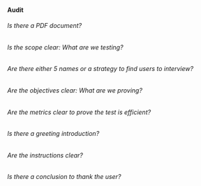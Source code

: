 #### Audit

###### Is there a PDF document? 
###### Is the scope clear: What are we testing?
###### Are there either 5 names or a strategy to find users to interview?
###### Are the objectives clear: What are we proving?
###### Are the metrics clear to prove the test is efficient?
###### Is there a greeting introduction?
###### Are the instructions clear?
###### Is there a conclusion to thank the user?
